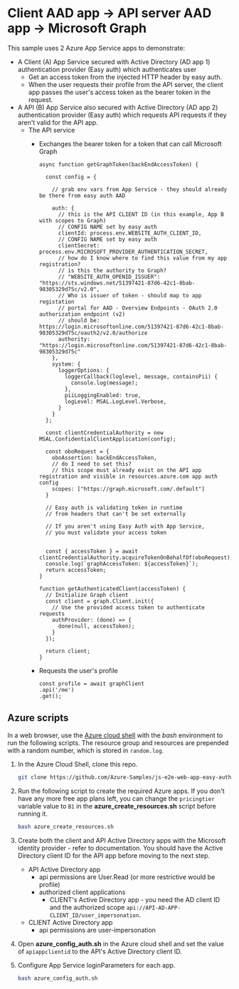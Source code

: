 # Client AAD app -> API server AAD app -> Microsoft Graph

This sample uses 2 Azure App Service apps to demonstrate:
* A Client (A) App Service secured with Active Directory (AD app 1) authentication provider (Easy auth) which authenticates user
    * Get an access token from the injected HTTP header by easy auth. 
    * When the user requests their profile from the API server, the client app passes the user's access token as the bearer token in the request.
* A API (B) App Service also secured with Active Directory (AD app 2) authentication provider (Easy auth) which requests API requests if they aren't valid for the API app. 
  * The API service 
      * Exchanges the bearer token for a token that can call Microsoft Graph
      
          ```
          async function getGraphToken(backEndAccessToken) {

            const config = {

              // grab env vars from App Service - they should already be there from easy auth AAD

              auth: {
                // this is the API CLIENT ID (in this example, App B with scopes to Graph)
                // CONFIG NAME set by easy auth
                clientId: process.env.WEBSITE_AUTH_CLIENT_ID,
                // CONFIG NAME set by easy auth
                clientSecret: process.env.MICROSOFT_PROVIDER_AUTHENTICATION_SECRET,
                // how do I know where to find this value from my app registration?
                // is this the authority to Graph? 
                // "WEBSITE_AUTH_OPENID_ISSUER": "https://sts.windows.net/51397421-87d6-42c1-8bab-98305329d75c/v2.0",
                // Who is issuer of token - should map to app registation
                // portal for AAD - Overview Endpoints - OAuth 2.0 authorization endpoint (v2)
                // should be: https://login.microsoftonline.com/51397421-87d6-42c1-8bab-98305329d75c/oauth2/v2.0/authorize
                authority: "https://login.microsoftonline.com/51397421-87d6-42c1-8bab-98305329d75c"
              },
              system: {
                loggerOptions: {
                  loggerCallback(loglevel, message, containsPii) {
                    console.log(message);
                  },
                  piiLoggingEnabled: true,
                  logLevel: MSAL.LogLevel.Verbose,
                }
              }
            };

            const clientCredentialAuthority = new MSAL.ConfidentialClientApplication(config);

            const oboRequest = {
              oboAssertion: backEndAccessToken,
              // do I need to set this?
              // this scope must already exist on the API app registration and visible in resources.azure.com app auth config
              scopes: ["https://graph.microsoft.com/.default"]
            }

            // Easy auth is validating token in runtime
            // from headers that can't be set externally

            // If you aren't using Easy Auth with App Service, 
            // you must validate your access token


            const { accessToken } = await clientCredentialAuthority.acquireTokenOnBehalfOf(oboRequest);
            console.log(`graphAccessToken: ${accessToken}`);
            return accessToken;
          }

          function getAuthenticatedClient(accessToken) {
            // Initialize Graph client
            const client = graph.Client.init({
              // Use the provided access token to authenticate requests
              authProvider: (done) => {
                done(null, accessToken);
              }
            });

            return client;
          }        
          ```
      
      * Requests the user's profile
      
          ```
          const profile = await graphClient
          .api('/me')
          .get();
          ```

## Azure scripts

In a web browser, use the [Azure cloud shell](https://shell.azure.com/) with the _bash_ environment to run the following scripts. The resource group and resources are prepended with a random number, which is stored in `random.log`.

1. In the Azure Cloud Shell, clone this repo. 

    ```bash
    git clone https://github.com/Azure-Samples/js-e2e-web-app-easy-auth-app-to-app-to-microsoft-graph && cd js-e2e-web-app-easy-auth-app-to-app-to-microsoft-graph
    ```

1. Run the following script to create the required Azure apps. If you don't have any more free app plans left, you can change the `pricingtier` variable value to `B1` in the **azure_create_resources.sh** script before running it.

    ```bash
    bash azure_create_resources.sh
    ```

1. Create both the client and API Active Directory apps with the Microsoft identity provider - refer to documentation. You should have the Active Directory client ID for the API app before moving to the next step.
    * API Active Directory app 
        * api permissions are User.Read (or more restrictive would be profile)
        * authorized client applications
            * CLIENT's Active Directory app - you need the AD client ID and the authorized scope `api://API-AD-APP-CLIENT_ID/user_impersonation`.
    * CLIENT Active Directory app
        * api permissions are user-impersonation
1. Open **azure_config_auth.sh** in the Azure cloud shell and set the value of `apiappclientid` to the API's Active Directory client ID.
1. Configure App Service loginParameters for each app. 

    ```bash
    bash azure_config_auth.sh
    ```